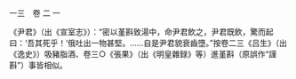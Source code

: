 一三　卷 二 一

《尹君》（出《宣室志》）：“密以堇斟致湯中，命尹君飲之，尹君既飲，驚而起曰：‘吾其死乎！’俄吐出一物甚堅。……自是尹君貌衰齒墮。”按卷二三《吕生》（出《逸史》）吸豬脂酒、卷三○《張果》（出《明皇雜録》等）進堇斟（原誤作“謹斟”）事皆相似。